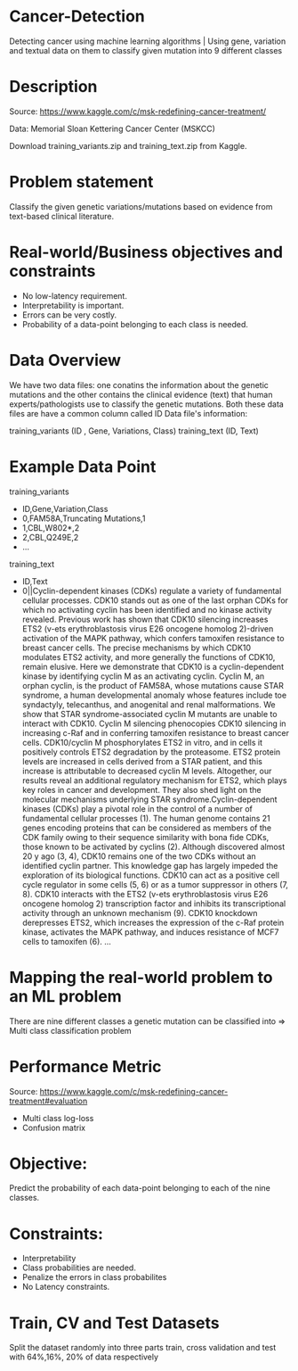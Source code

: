 # Cancer-Detection
Detecting cancer using machine learning algorithms | Using gene, variation and textual data on them to classify given mutation into 9 different classes


Description
==============================

Source: https://www.kaggle.com/c/msk-redefining-cancer-treatment/

Data: Memorial Sloan Kettering Cancer Center (MSKCC)

Download training_variants.zip and training_text.zip from Kaggle.


**Problem statement**
===

Classify the given genetic variations/mutations based on evidence from text-based clinical literature.

**Real-world/Business objectives and constraints**
==============================
- No low-latency requirement.
- Interpretability is important.
- Errors can be very costly.
- Probability of a data-point belonging to each class is needed.


**Data Overview**
================
We have two data files: one conatins the information about the genetic mutations and the other contains the clinical evidence (text) that human experts/pathologists use to classify the genetic mutations.
Both these data files are have a common column called ID
Data file's information:

training_variants (ID , Gene, Variations, Class)
training_text (ID, Text)

**Example Data Point**
=======================
training_variants

- ID,Gene,Variation,Class
- 0,FAM58A,Truncating Mutations,1
- 1,CBL,W802*,2
- 2,CBL,Q249E,2
- ...

training_text

- ID,Text
- 0||Cyclin-dependent kinases (CDKs) regulate a variety of fundamental cellular processes. CDK10 stands out as one of the last orphan CDKs for which no activating cyclin has been identified and no kinase activity revealed. Previous work has shown that CDK10 silencing increases ETS2 (v-ets erythroblastosis virus E26 oncogene homolog 2)-driven activation of the MAPK pathway, which confers tamoxifen resistance to breast cancer cells. The precise mechanisms by which CDK10 modulates ETS2 activity, and more generally the functions of CDK10, remain elusive. Here we demonstrate that CDK10 is a cyclin-dependent kinase by identifying cyclin M as an activating cyclin. Cyclin M, an orphan cyclin, is the product of FAM58A, whose mutations cause STAR syndrome, a human developmental anomaly whose features include toe syndactyly, telecanthus, and anogenital and renal malformations. We show that STAR syndrome-associated cyclin M mutants are unable to interact with CDK10. Cyclin M silencing phenocopies CDK10 silencing in increasing c-Raf and in conferring tamoxifen resistance to breast cancer cells. CDK10/cyclin M phosphorylates ETS2 in vitro, and in cells it positively controls ETS2 degradation by the proteasome. ETS2 protein levels are increased in cells derived from a STAR patient, and this increase is attributable to decreased cyclin M levels. Altogether, our results reveal an additional regulatory mechanism for ETS2, which plays key roles in cancer and development. They also shed light on the molecular mechanisms underlying STAR syndrome.Cyclin-dependent kinases (CDKs) play a pivotal role in the control of a number of fundamental cellular processes (1). The human genome contains 21 genes encoding proteins that can be considered as members of the CDK family owing to their sequence similarity with bona fide CDKs, those known to be activated by cyclins (2). Although discovered almost 20 y ago (3, 4), CDK10 remains one of the two CDKs without an identified cyclin partner. This knowledge gap has largely impeded the exploration of its biological functions. CDK10 can act as a positive cell cycle regulator in some cells (5, 6) or as a tumor suppressor in others (7, 8). CDK10 interacts with the ETS2 (v-ets erythroblastosis virus E26 oncogene homolog 2) transcription factor and inhibits its transcriptional activity through an unknown mechanism (9). CDK10 knockdown derepresses ETS2, which increases the expression of the c-Raf protein kinase, activates the MAPK pathway, and induces resistance of MCF7 cells to tamoxifen (6). ...

Mapping the real-world problem to an ML problem
==================
There are nine different classes a genetic mutation can be classified into => Multi class classification problem

Performance Metric
=================
Source: https://www.kaggle.com/c/msk-redefining-cancer-treatment#evaluation
- Multi class log-loss
- Confusion matrix

Objective:
======================
Predict the probability of each data-point belonging to each of the nine classes.

Constraints:
==================
- Interpretability  
- Class probabilities are needed. 
- Penalize the errors in class probabilites 
- No Latency constraints.

Train, CV and Test Datasets
=========================
Split the dataset randomly into three parts train, cross validation and test with 64%,16%, 20% of data respectively
